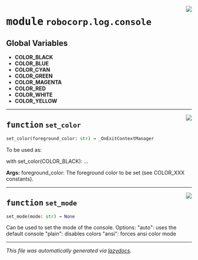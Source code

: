<!-- markdownlint-disable -->

<a href="..\..\log\src\robocorp\log\console.py#L0"><img align="right" style="float:right;" src="https://img.shields.io/badge/-source-cccccc?style=flat-square" /></a>

# <kbd>module</kbd> `robocorp.log.console`




**Global Variables**
---------------
- **COLOR_BLACK**
- **COLOR_BLUE**
- **COLOR_CYAN**
- **COLOR_GREEN**
- **COLOR_MAGENTA**
- **COLOR_RED**
- **COLOR_WHITE**
- **COLOR_YELLOW**

---

<a href="..\..\log\src\robocorp\log\console.py#L213"><img align="right" style="float:right;" src="https://img.shields.io/badge/-source-cccccc?style=flat-square" /></a>

## <kbd>function</kbd> `set_color`

```python
set_color(foreground_color: str) → _OnExitContextManager
```

To be used as: 

with set_color(COLOR_BLACK):  ... 



**Args:**
  foreground_color:  The foreground color to be set (see COLOR_XXX constants). 


---

<a href="..\..\log\src\robocorp\log\console.py#L227"><img align="right" style="float:right;" src="https://img.shields.io/badge/-source-cccccc?style=flat-square" /></a>

## <kbd>function</kbd> `set_mode`

```python
set_mode(mode: str) → None
```

Can be used to set the mode of the console. Options:  "auto": uses the default console  "plain": disables colors  "ansi": forces ansi color mode 




---

_This file was automatically generated via [lazydocs](https://github.com/ml-tooling/lazydocs)._
